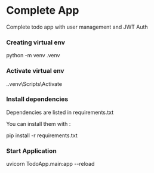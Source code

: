 
# Complete App

Complete todo app with user management and JWT Auth


### Creating virtual env

python -m venv .venv 

### Activate virtual env

.\.venv\Scripts\Activate

### Install dependencies

Dependencies are listed in requirements.txt

You can install them with :

pip install -r requirements.txt


### Start Application 

uvicorn TodoApp.main:app --reload

